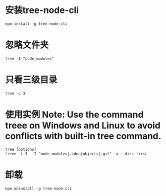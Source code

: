 # 安装tree-node-cli 
`npm install -g tree-node-cli`

# 忽略文件夹
`tree -I "node_modules"`

# 只看三级目录
`tree -L 3`

# 使用实例 Note: Use the command treee on Windows and Linux to avoid conflicts with built-in tree command.
```
tree [options]
treee -L 3  -I "node_modules|.idea|objects|.git" -a --dirs-first
```

# 卸载
`npm uninstall -g tree-node-cli`